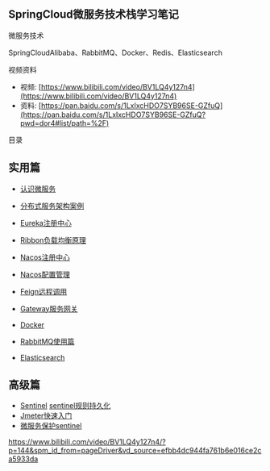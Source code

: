 ## SpringCloud微服务技术栈学习笔记

微服务技术

SpringCloudAlibaba、RabbitMQ、Docker、Redis、Elasticsearch

视频资料

- 视频: [https://www.bilibili.com/video/BV1LQ4y127n4](https://www.bilibili.com/video/BV1LQ4y127n4)
- 资料: [https://pan.baidu.com/s/1LxIxcHDO7SYB96SE-GZfuQ](https://pan.baidu.com/s/1LxIxcHDO7SYB96SE-GZfuQ?pwd=dor4#list/path=%2F)

目录

## 实用篇

- [认识微服务](blog/microservices/microservices-start.md)
- [分布式服务架构案例](/blog/microservices/microservices-example.md)
- [Eureka注册中心](/blog/microservices/microservices-eureka.md)
- [Ribbon负载均衡原理](/blog/microservices/microservices-ribbon.md)
- [Nacos注册中心](/blog/microservices/microservices-nacos.md)

- [Nacos配置管理](/blog/microservices/microservices-nacos-config.md)
- [Feign远程调用](/blog/microservices/microservices-feign.md)
- [Gateway服务网关](/blog/microservices/microservices-gateway.md)
- [Docker](/blog/docker/index.md)
- [RabbitMQ使用篇](/blog/rabbitmq/index.md)
- [Elasticsearch](/blog/elasticsearch/springcloud-elasticsearch/index.md)


## 高级篇
- [Sentinel](/blog/microservices/sentinel.md)
[sentinel规则持久化](/blog/jmeter/sentinel规则持久化.md)
- [Jmeter快速入门](/blog/jmeter/index.md)
- [微服务保护sentinel](blog/sentinel/微服务保护.md)

https://www.bilibili.com/video/BV1LQ4y127n4/?p=144&spm_id_from=pageDriver&vd_source=efbb4dc944fa761b6e016ce2ca5933da